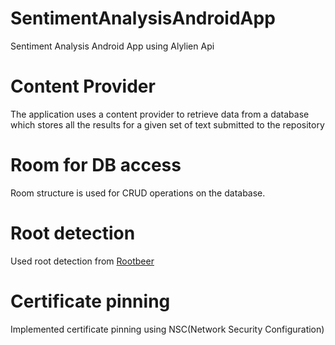# SentimentAnalysisAndroidApp

Sentiment Analysis Android App using Alylien Api

# Content Provider

The application uses a content provider to retrieve data from a database which stores all the results for a given set of text submitted to the repository

# Room for DB access

Room structure is used for CRUD operations on the database. 

# Root detection

Used root detection from [Rootbeer](https://github.com/scottyab/rootbeer)

# Certificate pinning 

Implemented certificate pinning using NSC(Network Security Configuration)


